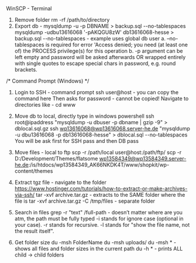 WinSCP - Terminal
1. Remove folder
rm -rf /path/to/directory
2. Export db - mysqldump -u -p DBNAME > backup.sql --no-tablespaces
mysqldump -udbu13616068 '-pAKQGU8zW' db13616068-hesse > backup.sql --no-tablespaces - example uses global db user
a. –no-tablespaces is required for error 'Access denied; you need (at least one of) the PROCESS privilege(s) for this operation
b. -p argument can be left empty and password will be asked afterwards OR wrapped entirely with single quotes to escape special chars in password, e.g. round brackets.

/* Command Prompt (Windows) */
1. Login to SSH - command prompt
ssh user@host - you can copy the command here
Then asks for password - cannot be copied!
Navigate to directories like - cd www

2. Move db to local, directly type in windows powershell ssh root@ipaddress "mysqldump -u dbuser -p dbname | gzip -9" > dblocal.sql.gz
ssh wp13616068@wp13616068.server-he.de "mysqldump -u dbu13616068 -p db13616068-hesse" > dblocal.sql --no-tablespaces
You will be ask first for SSH pass and then DB pass

3. Move files - local to ftp
scp -r /path/local user@host:/path/ftp/
scp -r D:/Development/Themes/flatsome wp13584349@wp13584349.server-he.de:/is/htdocs/wp13584349_AK66NKDK4T/www/shopkit/wp-content/themes

4. Extract tgz file - navigate to the folder https://www.hostinger.com/tutorials/how-to-extract-or-make-archives-via-ssh/
tar -xvf archive.tar.gz - extracts to the SAME folder where the file is
tar -xvf archive.tar.gz -C /tmp/files - separate folder
5. Search in files
grep -r "text" /full-path - doesn’t matter where are you atm, the path must be fully typed
-i stands for ignore case (optional in your case).
-r stands for recursive.
-l stands for "show the file name, not the result itself".

6. Get folder size du -msh FolderName
du -msh uploads/
du -msh * - shows all files and folder sizes in the current path
du -h * - prints ALL child -> child folders
